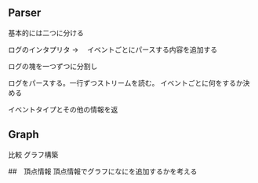 ## Parser

基本的には二つに分ける

ログのインタプリタ
→ 　イベントごとにパースする内容を追加する

ログの塊を一つずつに分割し

ログをパースする。一行ずつストリームを読む。
イベントごとに何をするか決める

イベントタイプとその他の情報を返

## Graph

比較
グラフ構築

##　頂点情報
頂点情報でグラフになにを追加するかを考える
